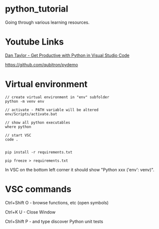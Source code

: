# python_tutorial

Going through various learning resources.

# Youtube Links

[Dan Taylor - Get Productive with Python in Visual Studio Code](https://www.youtube.com/watch?v=6YLMWU-5H9o)

https://github.com/qubitron/pydemo



# Virtual environment

```
// create virtual environment in "env" subfolder
python -m venv env

// activate - PATH variable will be altered
env/Scripts/activate.bat

// show all python executables
where python

// start VSC
code .
```

```

pip install -r requirements.txt

pip freeze > requirements.txt

```

In VSC on the bottom left corner it should show "Python xxx ('env': venv)".

# VSC commands

Ctrl+Shift O - browse functions, etc (open symbols)

Ctrl+K U - Close Window

Ctrl+Shift P - and type discover Python unit tests
